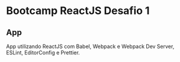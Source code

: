 # Bootcamp ReactJS Desafio 1

## App

App utilizando ReactJS com Babel, Webpack e Webpack Dev Server, ESLint, EditorConfig e Prettier.
